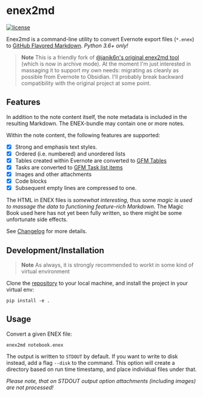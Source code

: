 # enex2md

[![license](https://img.shields.io/github/license/soxofaan/enex2md.svg?style=flat)](https://github.com/soxofaan/enex2md/blob/master/LICENSE)

Enex2md is a command-line utility to convert Evernote export files (`*.enex`) to [GitHub Flavored Markdown](https://github.github.com/gfm/). *Python 3.6+ only!*


> **Note**
> This is a friendly fork of [@janik6n's original enex2md tool](https://github.com/janik6n/enex2md) (which is now in archive mode).
> At the moment I'm just interested in massaging it to support my own needs:
> migrating as cleanly as possible from Evernote to Obsidian.
> I'll probably break backward compatibility with the original project at some point.


## Features

In addition to the note content itself, the note metadata is included in the resulting Markdown. The ENEX-bundle may contain one or more notes.

Within the note content, the following features are supported:

- [x] Strong and emphasis text styles.
- [x] Ordered (i.e. numbered) and unordered lists
- [x] Tables created within Evernote are converted to [GFM Tables](https://github.github.com/gfm/#table)
- [x] Tasks are converted to [GFM Task list items](https://github.github.com/gfm/#task-list-item)
- [x] Images and other attachments
- [x] Code blocks
- [x] Subsequent empty lines are compressed to one.

The HTML in ENEX files is *somewhat interesting*, thus some *magic is used to massage the data to functioning feature-rich Markdown*. The Magic Book used here has not yet been fully written, so there might be some unfortunate side effects.

See [Changelog](https://github.com/soxofaan/enex2md/blob/master/CHANGELOG.md) for more details.



## Development/Installation

> **Note**
> As always, it is strongly recommended to workt in some kind of virtual environment

Clone the [repository](https://github.com/soxofaan/enex2md) to your local machine, and install the project in your virtual env:

```shell
pip install -e .
```

## Usage

Convert a given ENEX file:

```shell
enex2md notebook.enex
```

The output is written to `STDOUT` by default. If you want to write to disk instead, add a flag `--disk` to the command. This option will create a directory based on run time timestamp, and place individual files under that.

*Please note, that on STDOUT output option attachments (including images) are not processed!*
